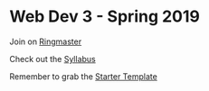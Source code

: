 # Web Dev 3 - Spring 2019

Join on [Ringmaster](http://ringmaster.creativecircus.edu/class/230)

Check out the [Syllabus](https://docs.google.com/document/d/1SMifOc4Y_4X3itzPNbNTP8ZI1Xjby38_939wh4fYHo8/edit?usp=sharing)

Remember to grab the [Starter Template](https://github.com/CreativeCircus/circus-starter)